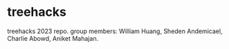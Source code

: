 # treehacks

treehacks 2023 repo. group members: William Huang, Sheden Andemicael, Charlie Abowd, Aniket Mahajan.

